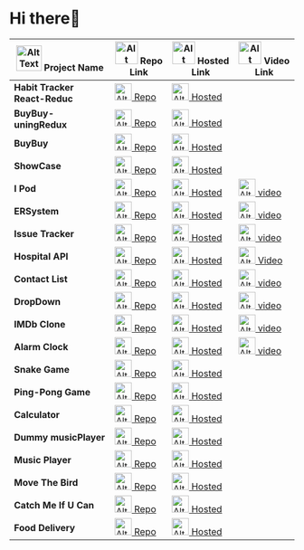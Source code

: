 # Hi there👋

|<img src="https://cdn-icons-png.flaticon.com/512/1087/1087815.png" alt="Alt Text" width="45px" height="45px"> Project Name|<img src="https://cdn-icons-png.flaticon.com/512/1374/1374625.png" alt="Alt Text" width="40px" height="40px"> Repo Link  |<img src="https://cdn-icons-png.flaticon.com/512/2345/2345542.png" alt="Alt Text" width="40px" height="40px"> Hosted Link |<img src="https://cdn-icons-png.flaticon.com/128/10703/10703192.png" alt="Alt Text" width="40px" height="40px"> Video Link|
|--------------|------------|-------------|----------|
|**Habit Tracker React-Reduc**|[<img src="https://cdn-icons-png.flaticon.com/512/1374/1374625.png" alt="Alt Text" style="width:30px ; height:30px"> Repo](https://github.com/kapishverma/Habit_Tracker.git)|[<img src="https://cdn-icons-png.flaticon.com/512/2345/2345542.png" alt="Alt Text" width="30px" height="30px"> Hosted](https://habit-tracker-by-kapish-verma-fmsd.onrender.com/)||
|**BuyBuy-uningRedux**|[<img src="https://cdn-icons-png.flaticon.com/512/1374/1374625.png" alt="Alt Text" style="width:30px ; height:30px"> Repo](https://github.com/kapishverma/BuyBuy-using-Redux.git)|[<img src="https://cdn-icons-png.flaticon.com/512/2345/2345542.png" alt="Alt Text" width="30px" height="30px"> Hosted](https://buybuy-using-redux-toolkit-by-kapish.onrender.com)||
|**BuyBuy**|[<img src="https://cdn-icons-png.flaticon.com/512/1374/1374625.png" alt="Alt Text" style="width:30px ; height:30px"> Repo](https://github.com/kapishverma/BuyBuy.git)|[<img src="https://cdn-icons-png.flaticon.com/512/2345/2345542.png" alt="Alt Text" width="30px" height="30px"> Hosted](https://buybuy-a-shopping-website-by-kapish.onrender.com)||
|**ShowCase**|[<img src="https://cdn-icons-png.flaticon.com/512/1374/1374625.png" alt="Alt Text" style="width:30px ; height:30px"> Repo](https://github.com/kapishverma/ShowCase.git)|[<img src="https://cdn-icons-png.flaticon.com/512/2345/2345542.png" alt="Alt Text" width="30px" height="30px"> Hosted](https://showcase-coding-ninja-photofilio.onrender.com)||
|**I Pod**|[<img src="https://cdn-icons-png.flaticon.com/512/1374/1374625.png" alt="Alt Text" style="width:30px ; height:30px"> Repo](https://github.com/kapishverma/I-Pod.git)|[<img src="https://cdn-icons-png.flaticon.com/512/2345/2345542.png" alt="Alt Text" width="30px" height="30px"> Hosted](https://i-pod-by-kapishverma.onrender.com)|[<img src="https://cdn-icons-png.flaticon.com/128/10703/10703192.png" alt="Alt Text" width="30px" height="30px"> video](https://youtu.be/pMBo_boyZ_0)|
|**ERSystem**|[<img src="https://cdn-icons-png.flaticon.com/512/1374/1374625.png" alt="Alt Text" style="width:30px ; height:30px"> Repo](https://github.com/kapishverma/Employee_Review_System.git)|[<img src="https://cdn-icons-png.flaticon.com/512/2345/2345542.png" alt="Alt Text" width="30px" height="30px"> Hosted](https://ersystem-6kx5.onrender.com/users/sign-up)|[<img src="https://cdn-icons-png.flaticon.com/128/10703/10703192.png" alt="Alt Text" width="30px" height="30px"> video](https://youtu.be/Nd4CGbM95LQ)|
|**Issue Tracker**|[<img src="https://cdn-icons-png.flaticon.com/512/1374/1374625.png" alt="Alt Text" style="width:30px ; height:30px"> Repo](https://github.com/kapishverma/Issue-Tracker.git)|[<img src="https://cdn-icons-png.flaticon.com/512/2345/2345542.png" alt="Alt Text" width="30px" height="30px"> Hosted](https://issue-tracker-o75s.onrender.com)|[<img src="https://cdn-icons-png.flaticon.com/128/10703/10703192.png" alt="Alt Text" width="30px" height="30px"> video](https://youtu.be/UZuspzQU9hQ)|
|**Hospital API**|[<img src="https://cdn-icons-png.flaticon.com/512/1374/1374625.png" alt="Alt Text" style="width:30px ; height:30px"> Repo](https://github.com/kapishverma/hospital_API.git)|[<img src="https://cdn-icons-png.flaticon.com/512/2345/2345542.png" alt="Alt Text" width="30px" height="30px"> Hosted](https://hospital-api-kdpb.onrender.com/)|[<img src="https://cdn-icons-png.flaticon.com/128/10703/10703192.png" alt="Alt Text" width="30px" height="30px"> Video](https://youtu.be/5mkEYkyAsFg)|
|**Contact List**|[<img src="https://cdn-icons-png.flaticon.com/512/1374/1374625.png" alt="Alt Text" style="width:30px ; height:30px"> Repo](https://github.com/kapishverma/Contact_List.git)|[<img src="https://cdn-icons-png.flaticon.com/512/2345/2345542.png" alt="Alt Text" width="30px" height="30px"> Hosted](https://react-contact-list-using-redux.onrender.com)|[<img src="https://cdn-icons-png.flaticon.com/128/10703/10703192.png" alt="Alt Text" width="30px" height="30px"> video](https://youtu.be/yvodOrFupvE)|
|**DropDown**|[<img src="https://cdn-icons-png.flaticon.com/512/1374/1374625.png" alt="Alt Text" style="width:30px ; height:30px"> Repo](https://github.com/kapishverma/DropDown.git)|[<img src="https://cdn-icons-png.flaticon.com/512/2345/2345542.png" alt="Alt Text" width="30px" height="30px"> Hosted](https://dropdown-gnrg.onrender.com)|[<img src="https://cdn-icons-png.flaticon.com/128/10703/10703192.png" alt="Alt Text" width="30px" height="30px"> video](https://www.youtube.com/watch?v=KH9xCpEYBNY)|
|**IMDb Clone**|[<img src="https://cdn-icons-png.flaticon.com/512/1374/1374625.png" alt="Alt Text" style="width:30px ; height:30px"> Repo](https://github.com/kapishverma/IMDb_Clone.git)|[<img src="https://cdn-icons-png.flaticon.com/512/2345/2345542.png" alt="Alt Text" width="30px" height="30px"> Hosted](https://kapishverma.github.io/IMDb_Clone/)|[<img src="https://cdn-icons-png.flaticon.com/128/10703/10703192.png" alt="Alt Text" width="30px" height="30px"> video](https://youtu.be/G9EFVtKScBk)|
|**Alarm Clock**|[<img src="https://cdn-icons-png.flaticon.com/512/1374/1374625.png" alt="Alt Text" style="width:30px ; height:30px"> Repo](https://github.com/kapishverma/Wake-Me-Up-an_Alarm_Clock.git)|[<img src="https://cdn-icons-png.flaticon.com/512/2345/2345542.png" alt="Alt Text" width="30px" height="30px"> Hosted](https://kapishverma.github.io/Wake-Me-Up-an_Alarm_Clock/)|[<img src="https://cdn-icons-png.flaticon.com/128/10703/10703192.png" alt="Alt Text" width="30px" height="30px"> video](https://youtu.be/van1BZHNBhM)|
|**Snake Game**|[<img src="https://cdn-icons-png.flaticon.com/512/1374/1374625.png" alt="Alt Text" style="width:30px ; height:30px"> Repo](https://github.com/kapishverma/Snake_game.git)|[<img src="https://cdn-icons-png.flaticon.com/512/2345/2345542.png" alt="Alt Text" width="30px" height="30px"> Hosted](https://kapishverma.github.io/Snake_game/)|
|**Ping-Pong Game**|[<img src="https://cdn-icons-png.flaticon.com/512/1374/1374625.png" alt="Alt Text" style="width:30px ; height:30px"> Repo](https://github.com/kapishverma/Ping_Pong.git)|[<img src="https://cdn-icons-png.flaticon.com/512/2345/2345542.png" alt="Alt Text" width="30px" height="30px"> Hosted](https://kapishverma.github.io/Ping_Pong/)|
|**Calculator**|[<img src="https://cdn-icons-png.flaticon.com/512/1374/1374625.png" alt="Alt Text" style="width:30px ; height:30px"> Repo](https://github.com/kapishverma/Calculate-it.git)|[<img src="https://cdn-icons-png.flaticon.com/512/2345/2345542.png" alt="Alt Text" width="30px" height="30px"> Hosted](https://kapishverma.github.io/Calculate-it/)|
|**Dummy musicPlayer**|[<img src="https://cdn-icons-png.flaticon.com/512/1374/1374625.png" alt="Alt Text" style="width:30px ; height:30px"> Repo](https://github.com/kapishverma/radhe_shyam_sangeet.github.io.git)|[<img src="https://cdn-icons-png.flaticon.com/512/2345/2345542.png" alt="Alt Text" width="30px" height="30px"> Hosted](https://kapishverma.github.io/radhe_shyam_sangeet.github.io/)|
|**Music Player**|[<img src="https://cdn-icons-png.flaticon.com/512/1374/1374625.png" alt="Alt Text" style="width:30px ; height:30px"> Repo](https://github.com/kapishverma/music_HTML_SCC_JS.git)|[<img src="https://cdn-icons-png.flaticon.com/512/2345/2345542.png" alt="Alt Text" width="30px" height="30px"> Hosted](https://kapishverma.github.io/music_HTML_SCC_JS/)|
|**Move The Bird**|[<img src="https://cdn-icons-png.flaticon.com/512/1374/1374625.png" alt="Alt Text" style="width:30px ; height:30px"> Repo](https://github.com/kapishverma/Move_The_Bird.git)|[<img src="https://cdn-icons-png.flaticon.com/512/2345/2345542.png" alt="Alt Text" width="30px" height="30px"> Hosted](https://kapishverma.github.io/Move_The_Bird/)|
|**Catch Me If U Can**|[<img src="https://cdn-icons-png.flaticon.com/512/1374/1374625.png" alt="Alt Text" style="width:30px ; height:30px"> Repo](https://github.com/kapishverma/Paisa_Hi_Paisa.git)|[<img src="https://cdn-icons-png.flaticon.com/512/2345/2345542.png" alt="Alt Text" width="30px" height="30px"> Hosted](https://kapishverma.github.io/Paisa_Hi_Paisa/ )|
|**Food Delivery**|[<img src="https://cdn-icons-png.flaticon.com/512/1374/1374625.png" alt="Alt Text" style="width:30px ; height:30px"> Repo](https://github.com/kapishverma/Food-Delivery.git)|[<img src="https://cdn-icons-png.flaticon.com/512/2345/2345542.png" alt="Alt Text" width="30px" height="30px"> Hosted](https://kapishverma.github.io/cssproject_2.github.io/)|
